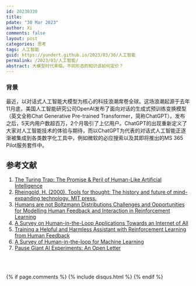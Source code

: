 ```yaml
---
id: 20230330
title: 
pdate: "30 Mar 2023"
author: Xi
comments: false
layout: post
categories: 思考
tags: 人工智能
guid: https://yundert.github.io/2023/03/30/人工智能
permalink: /2023/03/人工智能/
abstract: 大模型时代来临，不同形态的知识该如何定价？
---
```


### 背景

最近，以对话式人工智能大模型为核心的科技浪潮席卷全球。这场浪潮起源于去年11月底，美国人工智能研究公司OpenAI发布了面向对话的生成式预训练变换模型（英文全称Chat Generative Pre-trained Transformer，简称ChatGPT）。发布之后，5天内用户数超百万，2个月吸引了上亿用户。ChatGPT的出现重新定义了大家对人工智能技术的体验与期待，而以ChatGPT为代表的对话式人工智能正逐渐被集成到各类数字化工具中，例如微软的必应搜索以及其即将推出的MS 365 Pilot服务套件中。



### 


## 参考文献

1. [The Turing Trap: The Promise & Peril of Human-Like Artificial Intelligence](https://www.amacad.org/sites/default/files/publication/downloads/Daedalus_Sp22_19_Brynjolfsson.pdf)
2. [Rheingold, H. (2000). Tools for thought: The history and future of mind-expanding technology. MIT press.](https://www.rheingold.com/texts/tft/)
3. [Humans are not Boltzmann Distributions Challenges and Opportunities for Modelling Human Feedback and Interaction in Reinforcement Learning](https://arxiv.org/abs/2206.13316)
4. [A Survey on Human-in-the-Loop Applications Towards an Internet of All](http://ieeexplore.ieee.org/document/7029083/)
5. [Training a Helpful and Harmless Assistant with Reinforcement Learning from Human Feedback](https://arxiv.org/abs/2204.05862)
6. [A Survey of Human-in-the-loop for Machine Learning](https://arxiv.org/abs/2108.00941)
7. [Pause Giant AI Experiments: An Open Letter](https://futureoflife.org/open-letter/pause-giant-ai-experiments/)


<br><br>




<script>
(function(){
        var elems = document.getElementsByClassName("view");
        elems[elems.length-1].remove();})();
</script>
{% if page.comments %}
    {% include disqus.html %}
{% endif %}